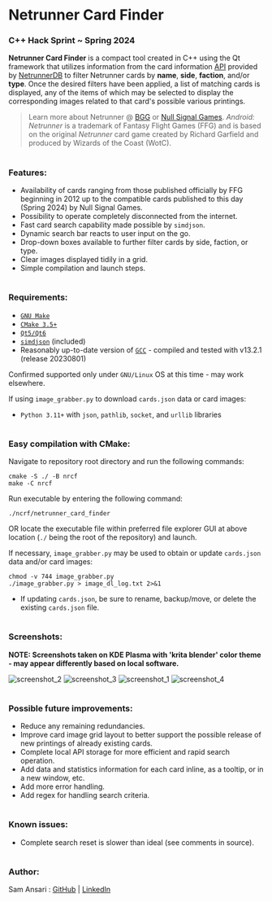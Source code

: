 # Netrunner Card Finder
### C++ Hack Sprint ~ Spring 2024

**Netrunner Card Finder** is a compact tool created in C++ using the Qt framework that utilizes information from the card information [API](https://api-preview.netrunnerdb.com/) provided by [NetrunnerDB](https://netrunnerdb.com/) to filter Netrunner cards by **name**, **side**, **faction**, and/or **type**. Once the desired filters have been applied, a list of matching cards is displayed, any of the items of which may be selected to display the corresponding images related to that card's possible various printings.

> Learn more about Netrunner @ [BGG](https://boardgamegeek.com/boardgame/124742/android-netrunner) or [Null Signal Games](https://nullsignal.games/about/netrunner/). *Android: Netrunner* is a trademark of Fantasy Flight Games (FFG) and is based on the original *Netrunner* card game created by Richard Garfield and produced by Wizards of the Coast (WotC).
#
### Features:
- Availability of cards ranging from those published officially by FFG beginning in 2012 up to the compatible cards published to this day (Spring 2024) by Null Signal Games.
- Possibility to operate completely disconnected from the internet.
- Fast card search capability made possible by `simdjson`.
- Dynamic search bar reacts to user input on the go.
- Drop-down boxes available to further filter cards by side, faction, or type.
- Clear images displayed tidily in a grid.
- Simple compilation and launch steps.

#
### Requirements:
- [`GNU Make`](https://www.gnu.org/software/make/)
- [`CMake 3.5+`](https://cmake.org/)
- [`Qt5/Qt6`](https://invent.kde.org/qt/qt/qt5)
- [`simdjson`](https://github.com/simdjson/simdjson/) (included)
- Reasonably up-to-date version of [`GCC`](https://gcc.gnu.org/) - compiled and tested with v13.2.1 (release 20230801)

Confirmed supported only under `GNU/Linux` OS at this time - may work elsewhere.

If using `image_grabber.py` to download `cards.json` data or card images:
- `Python 3.11+` with `json`, `pathlib`, `socket`, and `urllib` libraries
#
### Easy compilation with CMake:
Navigate to repository root directory and run the following commands:
```
cmake -S ./ -B nrcf
make -C nrcf
```
Run executable by entering the following command:
```
./ncrf/netrunner_card_finder
```
OR locate the executable file within preferred file explorer GUI at above location (`./` being the root of the repository) and launch.

If necessary, `image_grabber.py` may be used to obtain or update `cards.json` data and/or card images:
```
chmod -v 744 image_grabber.py
./image_grabber.py > image_dl_log.txt 2>&1
```
- If updating `cards.json`, be sure to rename, backup/move, or delete the existing `cards.json` file.
#
### Screenshots:
**NOTE: Screenshots taken on KDE Plasma with 'krita blender' color theme - may appear differently based on local software.**

![screenshot_2](https://github.com/O-01/netrunner_card_finder/assets/122712385/ecc74e66-6379-4e1b-a0af-12dd51896272)
![screenshot_3](https://github.com/O-01/netrunner_card_finder/assets/122712385/1c316864-5965-4bec-9530-bbabcbf6b43c)
![screenshot_1](https://github.com/O-01/netrunner_card_finder/assets/122712385/94bb08ca-73d9-4aef-b1e0-454a9857cf83)
![screenshot_4](https://github.com/O-01/netrunner_card_finder/assets/122712385/0f672ce7-e47d-4b71-93ff-0924b66d327f)

#
### Possible future improvements:
- Reduce any remaining redundancies.
- Improve card image grid layout to better support the possible release of new printings of already existing cards.
- Complete local API storage for more efficient and rapid search operation.
- Add data and statistics information for each card inline, as a tooltip, or in a new window, etc.
- Add more error handling.
- Add regex for handling search criteria.
#
### Known issues:
- Complete search reset is slower than ideal (see comments in source).
#
### Author:
Sam Ansari : [GitHub](https://github.com/O-01) | [LinkedIn](www.linkedin.com/in/sammy-ansari)
